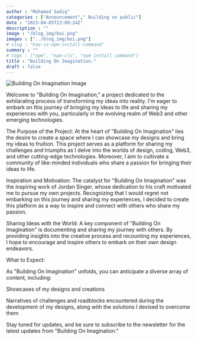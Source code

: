 ```yaml
---
author : "Mohamed Sadiq"
categories : ["Announcement"," Building on public"]
date : "2023-04-05T13:09:24Z"
description : ""
image : "/blog_img/boi.png"
images : ["../blog_img/boi.png"]
# slug : "how-is-npm-install-command"
summary : ""
# tags : ["npm", "npm-cli", "npm install command"]
title : "Building On Imagination."
draft : false
---
```


![Building On Imagination Image](../blog_img/boi.png)


Welcome to "Building On Imagination," a project dedicated to the exhilarating process of transforming my ideas into reality. I'm eager to embark on this journey of bringing my ideas to life and sharing my experiences with you, particularly in the evolving realm of Web3 and other emerging technologies.

The Purpose of the Project:
At the heart of "Building On Imagination" lies the desire to create a space where I can showcase my designs and bring my ideas to fruition. This project serves as a platform for sharing my challenges and triumphs as I delve into the worlds of design, coding, Web3, and other cutting-edge technologies. Moreover, I aim to cultivate a community of like-minded individuals who share a passion for bringing their ideas to life.

Inspiration and Motivation:
The catalyst for "Building On Imagination" was the inspiring work of Jordan Singer, whose dedication to his craft motivated me to pursue my own projects. Recognizing that I would regret not embarking on this journey and sharing my experiences, I decided to create this platform as a way to inspire and connect with others who share my passion.

Sharing Ideas with the World:
A key component of "Building On Imagination" is documenting and sharing my journey with others. By providing insights into the creative process and recounting my experiences, I hope to encourage and inspire others to embark on their own design endeavors.

What to Expect:

As "Building On Imagination" unfolds, you can anticipate a diverse array of content, including:

Showcases of my designs and creations

Narratives of challenges and roadblocks encountered during the development of my designs, along with the solutions I devised to overcome them

Stay tuned for updates, and be sure to subscribe to the newsletter for the latest updates from "Building On Imagination."